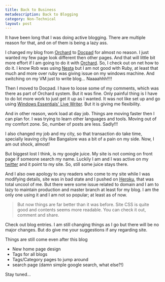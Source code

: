 ```yaml
---
title: Back to Business
metadescription: Back to Blogging
category: Non-Technical
layout: post
---
```

It have been long that I was doing active blogging. There are multiple reason for that, and on of them is being a lazy ass. 

I changed my blog from [Orchard](http://www.orchardproject.net) to [Docpad](http://docpad.org/) for almost no reason. I just wanted my few page look different then other pages. And that will little bit more effort if I am going to do it with [Orchard](http://www.orchardproject.net).  So, I check out on net how to do it. I know Rob was using [Nesta](http://nestacms.com/) but I am not good with Ruby, at least that much and more over ruby was giving issue on my windows machine. And switching on my VM just to write blog... Naaaahhh!!!!

Then I moved to Docpad. I have to loose some of my comments, which was there as part of Orchard system. But it was fine. Only painful thing is I have to do lot more work to just get it up as I wanted. It was not like set up and go using [Windows Essentials' Live Writer](http://windows.microsoft.com/en-us/windows-live/essentials). But it is giving me flexibility. 

And in other reason, work load at day job. Things are moving faster then I can plan for. I was trying to learn other languages and tools. Moving out of my comfort zone. So, number of posts are less. Sadly!!!

I also changed my job and my city, so that transaction do take time, specially leaving city like Bangalore was a bit of a pain on my side. Now, I am out shock, almost!
<!--excerpt-->
But biggest lost I think, is my google juice. My site is not coming on front page if someone  search my name. Luckily I am and I was active on my [twitter](https://twitter.com/kunjee) and it point to my site. So, still some juice stays there. 

And I also owe apology to any readers who come to my site while I was modifying details, site was in bad state and I pushed on [Heroku](https://www.heroku.com/), that was total uncool of me. But there were some issue related to domain and I am to lazy to maintain production and master branch at least for my blog. I am the only one using it and I am not so popular; at least as of now. 

> But now things are far better than it was before. Site CSS is quite good and contents seems more readable. You can check it  out, comment and share. 

Check out blog entries. I am still changing things as I go but there will be no major changes. But do give me your suggestions if any regarding site. 

Things are still come even after this blog

- New home page design
- Tags for all blogs
- Tags/Category pages to jump around 
- search page (damn simple google search, what else?!)

Stay tuned... 

